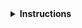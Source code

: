 <details>
<summary><strong>Instructions</strong></summary>

Thanks for contributing! :heart:

If this contribution is for instructor training, please email the link to this contribution to
instructor.training@carpentries.org so we can record your progress. You've completed your contribution
step for instructor checkout by submitting this contribution!

If this issue is about a specific episode within a lesson, please provide its link or filename.

Keep in mind that **lesson maintainers are volunteers** and it may take them some time to
respond to your contribution. Although not all contributions can be incorporated into the lesson
materials, we appreciate your time and effort to improve the curriculum. If you have any questions
about the lesson maintenance process or would like to volunteer your time as a contribution
reviewer, please contact The Carpentries Team at team@carpentries.org.

You may delete these instructions from your comment.

\- The Carpentries
</details>
